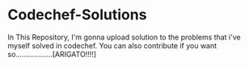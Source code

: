 # Codechef-Solutions
In This Repository, I'm gonna upload solution to the problems that i've myself solved in codechef. You can also contribute if you want so..................[ARIGATO!!!!]
